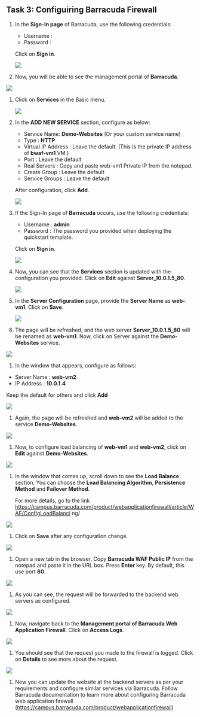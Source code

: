 ## Task 3: Configuiring Barracuda Firewall   
 
1. In the **Sign-In page** of Barracuda, use the following credentials:

   - Username : <inject key="AzureAdUserEmail"></inject> 
   - Password : <inject key="AzureAdUserEmail"></inject> 

   Click on **Sign in**.

   ![](../images/Picture18.jpg)

1.	Now, you will be able to see the management portal of **Barracuda**.

   ![](../images/Picture19.jpg)

1. Click on **Services** in the Basic menu.

   ![](../images/Picture20.jpg)

1. In the **ADD NEW SERVICE** section, configure as below:

   - Service Name: **Demo-Websites** (Or your custom service name)
   - Type : **HTTP**
   - Virtual IP Address : Leave the default. (This is the private IP address of **bwaf-vm1**     VM.)
   - Port : Leave the default
   - Real Servers : Copy and paste web-vm1 Private IP from the notepad.
   - Create Group : Leave the default
   - Service Groups : Leave the default
    
   After configuration, click **Add**.
 
   ![](../images/Picture21.png)

1. If the Sign-In page of **Barracuda** occurs, use the following credentials:

   - Username : **admin**
   - Password : The password you provided when deploying the quickstart template.

    Click on **Sign in**.
 
   ![](../images/Picture22.jpg)

1. Now, you can see that the **Services** section is updated with the configuration you provided. Click on **Edit** against **Server_10.0.1.5_80**.

   ![](../images/Picture23.png)

1. In the **Server Configuration** page, provide the **Server Name** as **web-vm1**. Click on **Save**.

   ![](../images/Picture24.jpg)
 
1.	The page will be refreshed, and the web server **Server_10.0.1.5_80** will be renamed as **web-vm1**. Now, click on Server against the **Demo-Websites** service.

   ![](../images/Picture25.png)

1.	In the window that appears, configure as follows:
    
   - Server Name : **web-vm2**
   - IP Address : **10.0.1.4**

   Keep the default for others and click **Add**

   ![](../images/Picture26.jpg)

1.	Again, the page will be refreshed and **web-vm2** will be added to the service **Demo-Websites**.

   ![](../images/Picture27.png)

1.	Now, to configure load balancing of **web-vm1** and **web-vm2**, click on **Edit** against **Demo-Websites**.

   ![](../images/Picture28.png)

1.	In the window that comes up, scroll down to see the **Load Balance** section. You can choose the **Load Balancing Algorithm**, **Persistence Method** and **Failover Method**.

    For more details, go to the link https://campus.barracuda.com/product/webapplicationfirewall/article/WAF/ConfigLoadBalanci ng/

   ![](../images/Picture29.png)

1.	Click on **Save** after any configuration change.

   ![](../images/Picture30.png)

1.	Open a new tab in the browser. Copy **Barracuda WAF Public IP** from the notepad and paste it in the URL box. Press **Enter** key. By default, this use port **80**.

   ![](../images/Picture31.png)

1.	As you can see, the request will be forwarded to the backend web servers as configured.

   ![](../images/Picture32.jpg)

1.	Now, navigate back to the **Management portal of Barracuda Web Application Firewall**. Click on **Access Logs**.

   ![](../images/Picture33.png)

1.	You should see that the request you made to the firewall is logged. Click on **Details** to see more about the request.
 
   ![](../images/Picture35.png)

1.	Now you can update the website at the backend servers as per your requirements and configure similar services via Barracuda. Follow Barracuda documentation to learn more about configuring Barracuda web application firewall (https://campus.barracuda.com/product/webapplicationfirewall)
